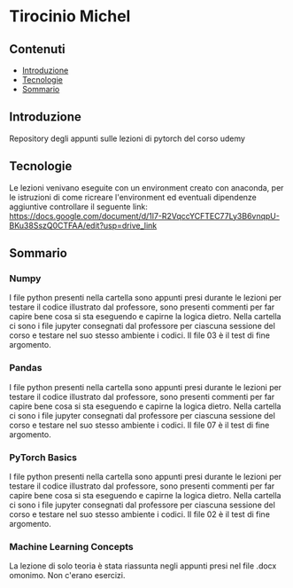 # Tirocinio Michel

## Contenuti
* [Introduzione](#introduzione)
* [Tecnologie](#tecnologie)
* [Sommario](#sommario)


## Introduzione
Repository degli appunti sulle lezioni di pytorch del corso udemy

## Tecnologie
Le lezioni venivano eseguite con un environment creato con anaconda,
per le istruzioni di come ricreare l'environment ed eventuali dipendenze
aggiuntive controllare il seguente link:
https://docs.google.com/document/d/1l7-R2VqccYCFTEC77Ly3B6vnqpU-BKu38SszQ0CTFAA/edit?usp=drive_link


## Sommario
### Numpy
I file python presenti nella cartella sono appunti presi durante le lezioni
per testare il codice illustrato dal professore, sono presenti commenti per
far capire bene cosa si sta eseguendo e capirne la logica dietro.
Nella cartella ci sono i file jupyter consegnati dal professore per ciascuna
sessione del corso e testare nel suo stesso ambiente i codici.
Il file 03 è il test di fine argomento.

### Pandas
I file python presenti nella cartella sono appunti presi durante le lezioni
per testare il codice illustrato dal professore, sono presenti commenti per
far capire bene cosa si sta eseguendo e capirne la logica dietro.
Nella cartella ci sono i file jupyter consegnati dal professore per ciascuna
sessione del corso e testare nel suo stesso ambiente i codici.
Il file 07 è il test di fine argomento.

### PyTorch Basics
I file python presenti nella cartella sono appunti presi durante le lezioni
per testare il codice illustrato dal professore, sono presenti commenti per
far capire bene cosa si sta eseguendo e capirne la logica dietro.
Nella cartella ci sono i file jupyter consegnati dal professore per ciascuna
sessione del corso e testare nel suo stesso ambiente i codici.
Il file 02 è il test di fine argomento.

### Machine Learning Concepts
La lezione di solo teoria è stata riassunta negli appunti presi nel file .docx
omonimo. 
Non c'erano esercizi.
